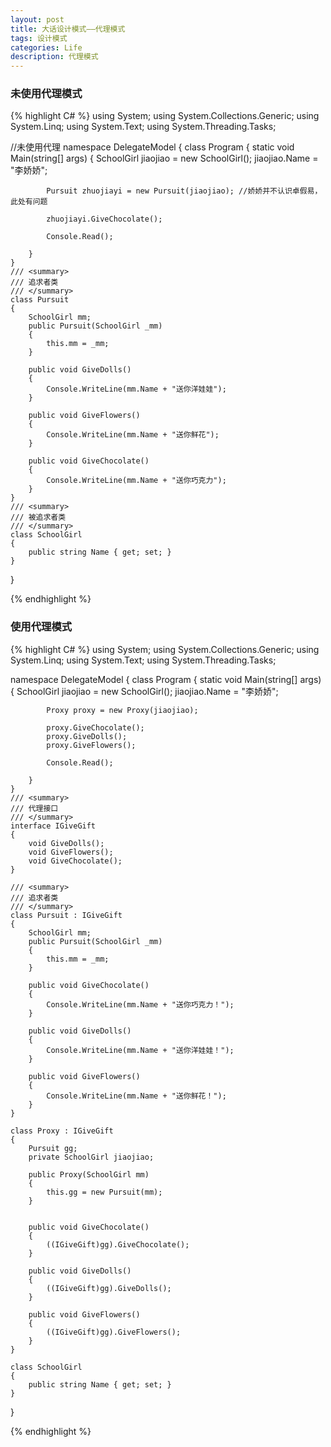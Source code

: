 ```yaml
---
layout: post
title: 大话设计模式——代理模式
tags: 设计模式
categories: Life
description: 代理模式
---
```




### 未使用代理模式

{% highlight C# %}
using System;
using System.Collections.Generic;
using System.Linq;
using System.Text;
using System.Threading.Tasks;

//未使用代理
namespace DelegateModel
{
    class Program
    {
        static void Main(string[] args)
        {
            SchoolGirl jiaojiao = new SchoolGirl();
            jiaojiao.Name = "李娇娇";

            Pursuit zhuojiayi = new Pursuit(jiaojiao); //娇娇并不认识卓假易，此处有问题

            zhuojiayi.GiveChocolate();

            Console.Read();

        }
    }
    /// <summary>
    /// 追求者类
    /// </summary>
    class Pursuit
    {
        SchoolGirl mm;
        public Pursuit(SchoolGirl _mm)
        {
            this.mm = _mm;
        }

        public void GiveDolls()
        {
            Console.WriteLine(mm.Name + "送你洋娃娃");
        }

        public void GiveFlowers()
        {
            Console.WriteLine(mm.Name + "送你鲜花");
        }

        public void GiveChocolate()
        {
            Console.WriteLine(mm.Name + "送你巧克力");
        }
    }
    /// <summary>
    /// 被追求者类
    /// </summary>
    class SchoolGirl
    {
        public string Name { get; set; }
    }
}


{% endhighlight %}


### 使用代理模式

{% highlight C# %}
using System;
using System.Collections.Generic;
using System.Linq;
using System.Text;
using System.Threading.Tasks;

namespace DelegateModel
{
    class Program
    {
        static void Main(string[] args)
        {
            SchoolGirl jiaojiao = new SchoolGirl();
            jiaojiao.Name = "李娇娇";

            Proxy proxy = new Proxy(jiaojiao);

            proxy.GiveChocolate();
            proxy.GiveDolls();
            proxy.GiveFlowers();

            Console.Read();

        }
    }
    /// <summary>
    /// 代理接口
    /// </summary>
    interface IGiveGift
    {
        void GiveDolls();
        void GiveFlowers();
        void GiveChocolate();
    }

    /// <summary>
    /// 追求者类
    /// </summary>
    class Pursuit : IGiveGift
    {
        SchoolGirl mm;
        public Pursuit(SchoolGirl _mm)
        {
            this.mm = _mm;
        }

        public void GiveChocolate()
        {
            Console.WriteLine(mm.Name + "送你巧克力！");
        }

        public void GiveDolls()
        {
            Console.WriteLine(mm.Name + "送你洋娃娃！");
        }

        public void GiveFlowers()
        {
            Console.WriteLine(mm.Name + "送你鲜花！");
        }
    }

    class Proxy : IGiveGift
    {
        Pursuit gg;
        private SchoolGirl jiaojiao;

        public Proxy(SchoolGirl mm)
        {
            this.gg = new Pursuit(mm);
        }


        public void GiveChocolate()
        {
            ((IGiveGift)gg).GiveChocolate();
        }

        public void GiveDolls()
        {
            ((IGiveGift)gg).GiveDolls();
        }

        public void GiveFlowers()
        {
            ((IGiveGift)gg).GiveFlowers();
        }
    }

    class SchoolGirl
    {
        public string Name { get; set; }
    }
}


{% endhighlight %}